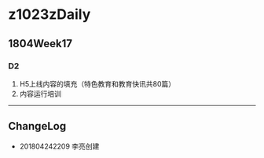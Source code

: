 # z1023zDaily

## 1804Week17

### D2

1. H5上线内容的填充（特色教育和教育快讯共80篇）
2. 内容运行培训

----

## ChangeLog

- 201804242209 李亮创建